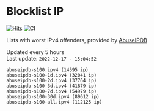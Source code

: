 # Blocklist IP

[![Hits](https://hits.seeyoufarm.com/api/count/incr/badge.svg?url=https%3A%2F%2Fgithub.com%2Fborestad%2Fblocklist-ip%2F&count_bg=%2379C83D&title_bg=%23555555&icon=&icon_color=%23E7E7E7&title=hits&edge_flat=false)](https://hits.seeyoufarm.com)  ![CI](https://img.shields.io/github/workflow/status/borestad/blocklist-ip/CI?style=flat-square)

Lists with worst IPv4 offenders, provided by [AbuseIPDB](https://www.abuseipdb.com/)

<!-- FOOTER-PLACEHOLDER -->
Updated every 5 hours<br>
Last update: `2022-12-17 - 15:04:52`
```
abuseipdb-s100.ipv4 (14595 ip)
abuseipdb-s100-1d.ipv4 (32041 ip)
abuseipdb-s100-2d.ipv4 (37764 ip)
abuseipdb-s100-3d.ipv4 (41879 ip)
abuseipdb-s100-7d.ipv4 (54979 ip)
abuseipdb-s100-30d.ipv4 (89612 ip)
abuseipdb-s100-all.ipv4 (112125 ip)
```

